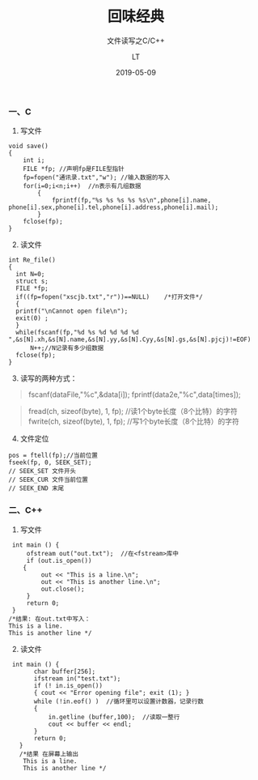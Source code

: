 ﻿---
layout:     post
title:      回味经典
subtitle:   文件读写之C/C++
date:       2019-05-09
author:     LT
header-img: 
catalog: true
tags:
    - 文件处理
---



### 一、C
1. 写文件
```
void save()
{
    int i;
    FILE *fp; //声明fp是FILE型指针
    fp=fopen("通讯录.txt","w"); //输入数据的写入
    for(i=0;i<n;i++)  //n表示有几组数据
        {
            fprintf(fp,"%s %s %s %s %s\n",phone[i].name, phone[i].sex,phone[i].tel,phone[i].address,phone[i].mail);
        }
    fclose(fp);
}
```
2. 读文件
```
int Re_file()
{
  int N=0;
  struct s;
  FILE *fp;
  if((fp=fopen("xscjb.txt","r"))==NULL)    /*打开文件*/
  {
  printf("\nCannot open file\n");
  exit(0) ;
  }
  while(fscanf(fp,"%d %s %d %d %d %d ",&s[N].xh,&s[N].name,&s[N].yy,&s[N].Cyy,&s[N].gs,&s[N].pjcj)!=EOF)
	  N++;//N记录有多少组数据
  fclose(fp);
}
```
3. 读写的两种方式：
>fscanf(dataFile,"%c",&data[i]);
fprintf(data2e,"%c",data[times]);

>fread(ch, sizeof(byte), 1, fp); //读1个byte长度（8个比特）的字符
fwrite(ch, sizeof(byte), 1, fp); //写1个byte长度（8个比特）的字符

4. 文件定位
```
pos = ftell(fp);//当前位置
fseek(fp, 0, SEEK_SET);
// SEEK_SET 文件开头
// SEEK_CUR 文件当前位置
// SEEK_END 末尾
```

### 二、C++
1. 写文件
```
 int main () {  
     ofstream out("out.txt");  //在<fstream>库中
     if (out.is_open())   
    {  
         out << "This is a line.\n";  
         out << "This is another line.\n";  
         out.close();  
     }  
     return 0;  
 }  
/*结果: 在out.txt中写入：  
This is a line.  
This is another line */
```

2. 读文件
```
 int main () {  
       char buffer[256];  
       ifstream in("test.txt");  
       if (! in.is_open())  
       { cout << "Error opening file"; exit (1); }  
       while (!in.eof() )  //循环里可以设置计数器，记录行数
       {  
           in.getline (buffer,100);  //读取一整行
           cout << buffer << endl;  
       }  
       return 0;  
   }  
   /*结果 在屏幕上输出  
    This is a line.  
    This is another line */   
```
